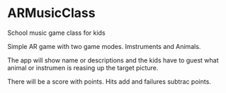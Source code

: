 # ARMusicClass
School music game class for kids

Simple AR game with two game modes. Imstruments and Animals.

The app will show name or descriptions and the kids have to guest what animal or instrumen is reasing up the target picture.

There will be a score with points. Hits add and failures subtrac points.
